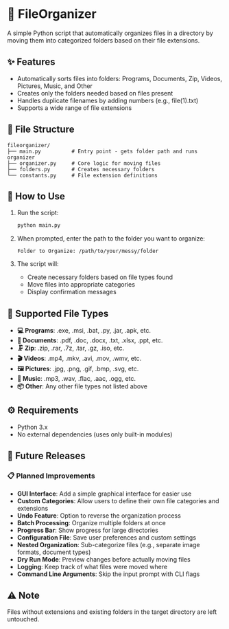 # 📁 FileOrganizer

A simple Python script that automatically organizes files in a directory by moving them into categorized folders based on their file extensions.

## ✨ Features

- Automatically sorts files into folders: Programs, Documents, Zip, Videos, Pictures, Music, and Other
- Creates only the folders needed based on files present
- Handles duplicate filenames by adding numbers (e.g., file(1).txt)
- Supports a wide range of file extensions

## 📂 File Structure

```
fileorganizer/
├── main.py          # Entry point - gets folder path and runs organizer
├── organizer.py     # Core logic for moving files
├── folders.py       # Creates necessary folders
└── constants.py     # File extension definitions
```

## 🚀 How to Use

1. Run the script:
   ```bash
   python main.py
   ```

2. When prompted, enter the path to the folder you want to organize:
   ```
   Folder to Organize: /path/to/your/messy/folder
   ```

3. The script will:
   - Create necessary folders based on file types found
   - Move files into appropriate categories
   - Display confirmation messages

## 📁 Supported File Types

- **💻 Programs**: .exe, .msi, .bat, .py, .jar, .apk, etc.
- **📄 Documents**: .pdf, .doc, .docx, .txt, .xlsx, .ppt, etc.
- **🗜️ Zip**: .zip, .rar, .7z, .tar, .gz, .iso, etc.
- **🎬 Videos**: .mp4, .mkv, .avi, .mov, .wmv, etc.
- **🖼️ Pictures**: .jpg, .png, .gif, .bmp, .svg, etc.
- **🎵 Music**: .mp3, .wav, .flac, .aac, .ogg, etc.
- **📦 Other**: Any other file types not listed above

## ⚙️ Requirements

- Python 3.x
- No external dependencies (uses only built-in modules)

## 🔮 Future Releases

### 📋 Planned Improvements

- **GUI Interface**: Add a simple graphical interface for easier use
- **Custom Categories**: Allow users to define their own file categories and extensions
- **Undo Feature**: Option to reverse the organization process
- **Batch Processing**: Organize multiple folders at once
- **Progress Bar**: Show progress for large directories
- **Configuration File**: Save user preferences and custom settings
- **Nested Organization**: Sub-categorize files (e.g., separate image formats, document types)
- **Dry Run Mode**: Preview changes before actually moving files
- **Logging**: Keep track of what files were moved where
- **Command Line Arguments**: Skip the input prompt with CLI flags

## ⚠️ Note

Files without extensions and existing folders in the target directory are left untouched.
